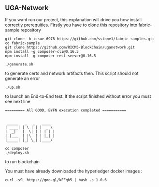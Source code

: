 ## UGA-Network
If you want run our project, this explanation will drive you how install correctly prerequities.
Firstly you have to clone this repository into fabric-sample repository

```
git clone -b issue-6978 https://github.com/sstone1/fabric-samples.git
cd fabric-sample
git clone https://github.com/RICM5-BlockChain/uganetwork.git
npm install -g composer-cli@0.16.5
npm install -g composer-rest-server@0.16.5
```

```
./generate.sh 
```
to generate certs and network artifacts then. This script should not generate an error
```
./up.sh 
```
to launch an End-to-End test. If the script finished without error you must see next line
```
========= All GOOD, BYFN execution completed =========== 


 _____   _   _   ____   
| ____| | \ | | |  _ \  
|  _|   |  \| | | | | | 
| |___  | |\  | | |_| | 
|_____| |_| \_| |____/  

```

```
cd composer
./deploy.sh
```
to run blockchain

You must have already downloaded the hyperledger docker images :
```
curl -sSL https://goo.gl/kFFqh5 | bash -s 1.0.6
```
